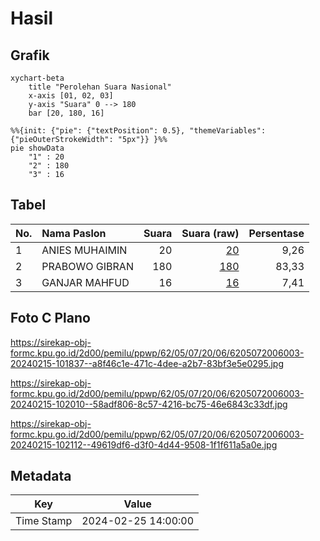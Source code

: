 # Hasil

## Grafik

```mermaid
xychart-beta
    title "Perolehan Suara Nasional"
    x-axis [01, 02, 03]
    y-axis "Suara" 0 --> 180
    bar [20, 180, 16]
```

```mermaid
%%{init: {"pie": {"textPosition": 0.5}, "themeVariables": {"pieOuterStrokeWidth": "5px"}} }%%
pie showData
    "1" : 20
    "2" : 180
    "3" : 16
```

## Tabel

| No. | Nama Paslon    | Suara | Suara (raw) | Persentase |
|:--- |:-------------- | -----:| -----------:| ----------:|
| 1   | ANIES MUHAIMIN | 20    | [20][p-1]   | 9,26       |
| 2   | PRABOWO GIBRAN | 180   | [180][p-2]  | 83,33      |
| 3   | GANJAR MAHFUD  | 16    | [16][p-3]   | 7,41       |


[p-1]: https://github.com/gigit-pemilu/pemilu-2024/blob/main/pilpres/hitung-suara/sub/62-kalimantan-tengah/sub/05-barito-utara/sub/07-teweh-baru/sub/2006-malawaken/sub/003-tps/sub/paslon-1.txt
[p-2]: https://github.com/gigit-pemilu/pemilu-2024/blob/main/pilpres/hitung-suara/sub/62-kalimantan-tengah/sub/05-barito-utara/sub/07-teweh-baru/sub/2006-malawaken/sub/003-tps/sub/paslon-2.txt
[p-3]: https://github.com/gigit-pemilu/pemilu-2024/blob/main/pilpres/hitung-suara/sub/62-kalimantan-tengah/sub/05-barito-utara/sub/07-teweh-baru/sub/2006-malawaken/sub/003-tps/sub/paslon-3.txt

## Foto C Plano

https://sirekap-obj-formc.kpu.go.id/2d00/pemilu/ppwp/62/05/07/20/06/6205072006003-20240215-101837--a8f46c1e-471c-4dee-a2b7-83bf3e5e0295.jpg

https://sirekap-obj-formc.kpu.go.id/2d00/pemilu/ppwp/62/05/07/20/06/6205072006003-20240215-102010--58adf806-8c57-4216-bc75-46e6843c33df.jpg

https://sirekap-obj-formc.kpu.go.id/2d00/pemilu/ppwp/62/05/07/20/06/6205072006003-20240215-102112--49619df6-d3f0-4d44-9508-1f1f611a5a0e.jpg


## Metadata

| Key        | Value               |
| ---------- | ------------------- |
| Time Stamp | 2024-02-25 14:00:00 |



